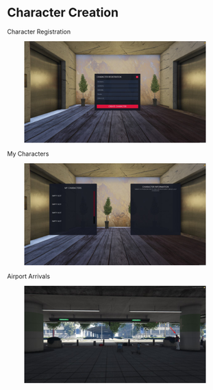 # Character Creation

Character Registration

<figure><img src="../../../.gitbook/assets/character_registration.jpg" alt=""><figcaption></figcaption></figure>

My Characters

<figure><img src="../../../.gitbook/assets/my_characters.jpg" alt=""><figcaption></figcaption></figure>

Airport Arrivals

<figure><img src="../../../.gitbook/assets/airport_arrivals.jpg" alt=""><figcaption></figcaption></figure>
